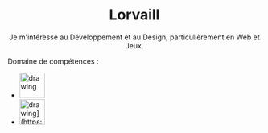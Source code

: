 <h1 align="center">Lorvaill</h1>


<p align="center">
  Je m'intéresse au Développement et au Design, particulièrement en Web et Jeux.  
</p>


Domaine de compétences :

- <img src="https://user-images.githubusercontent.com/96297088/205582573-b07fa111-6add-4991-bbe2-8a108756b487.png" alt="drawing" width="50"/>
- <img src="[https://user-images.githubusercontent.com/96297088/205582573-b07fa111-6add-4991-bbe2-8a108756b487.png" alt="drawing](https://upload.wikimedia.org/wikipedia/commons/thumb/4/40/Adobe_Premiere_Pro_CC_icon.svg/2101px-Adobe_Premiere_Pro_CC_icon.svg.png)" width="50"/>
